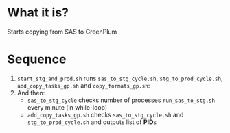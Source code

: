 #                  What it is?

Starts copying from SAS to GreenPlum









#                  Sequence

1. `start_stg_and_prod.sh` runs `sas_to_stg_cycle.sh`, `stg_to_prod_cycle.sh`, `add_copy_tasks_gp.sh` and `copy_formats_gp.sh`:
2. And then:
    - `sas_to_stg_cycle` checks number of processes `run_sas_to_stg.sh` every minute (in while-loop)
    - `add_copy_tasks_gp.sh` checks `sas_to_stg_cycle.sh` and `stg_to_prod_cycle.sh` and outputs list of **PID**s